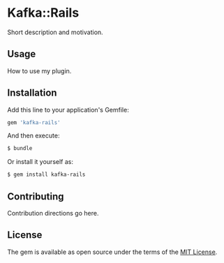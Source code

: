 # Kafka::Rails
Short description and motivation.

## Usage
How to use my plugin.

## Installation
Add this line to your application's Gemfile:

```ruby
gem 'kafka-rails'
```

And then execute:
```bash
$ bundle
```

Or install it yourself as:
```bash
$ gem install kafka-rails
```

## Contributing
Contribution directions go here.

## License
The gem is available as open source under the terms of the [MIT License](http://opensource.org/licenses/MIT).
